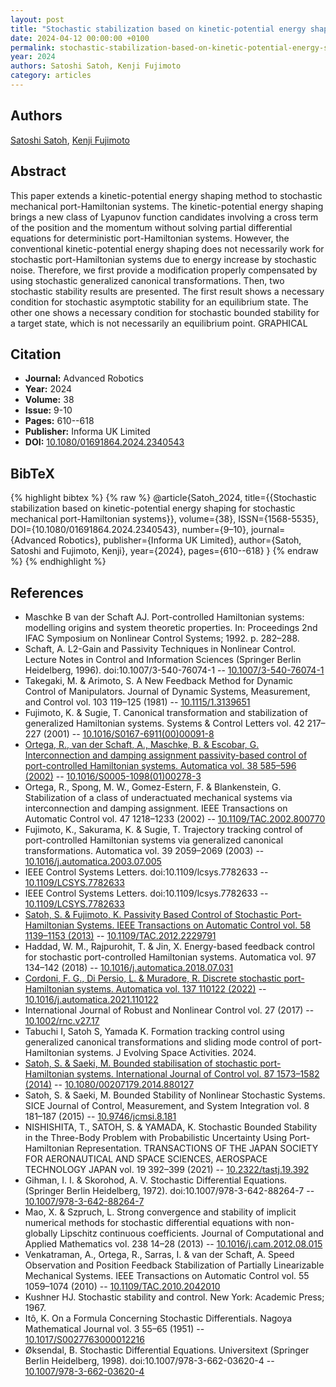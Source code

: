 ```yaml
---
layout: post
title: "Stochastic stabilization based on kinetic-potential energy shaping for stochastic mechanical port-Hamiltonian systems"
date: 2024-04-12 00:00:00 +0100
permalink: stochastic-stabilization-based-on-kinetic-potential-energy-shaping-for-stochastic-mechanical-port-hamiltonian-systems
year: 2024
authors: Satoshi Satoh, Kenji Fujimoto
category: articles
---
```

 
## Authors
[Satoshi Satoh](authors/satoshi_satoh), [Kenji Fujimoto](authors/kenji_fujimoto)
 
## Abstract
This paper extends a kinetic-potential energy shaping method to stochastic mechanical port-Hamiltonian systems. The kinetic-potential energy shaping brings a new class of Lyapunov function candidates involving a cross term of the position and the momentum without solving partial differential equations for deterministic port-Hamiltonian systems. However, the conventional kinetic-potential energy shaping does not necessarily work for stochastic port-Hamiltonian systems due to energy increase by stochastic noise. Therefore, we first provide a modification properly compensated by using stochastic generalized canonical transformations. Then, two stochastic stability results are presented. The first result shows a necessary condition for stochastic asymptotic stability for an equilibrium state. The other one shows a necessary condition for stochastic bounded stability for a target state, which is not necessarily an equilibrium point. GRAPHICAL 
 
## Citation
- **Journal:** Advanced Robotics
- **Year:** 2024
- **Volume:** 38
- **Issue:** 9-10
- **Pages:** 610--618
- **Publisher:** Informa UK Limited
- **DOI:** [10.1080/01691864.2024.2340543](https://doi.org/10.1080/01691864.2024.2340543)
 
## BibTeX
{% highlight bibtex %}
{% raw %}
@article{Satoh_2024,
  title={{Stochastic stabilization based on kinetic-potential energy shaping for stochastic mechanical port-Hamiltonian systems}},
  volume={38},
  ISSN={1568-5535},
  DOI={10.1080/01691864.2024.2340543},
  number={9–10},
  journal={Advanced Robotics},
  publisher={Informa UK Limited},
  author={Satoh, Satoshi and Fujimoto, Kenji},
  year={2024},
  pages={610--618}
}
{% endraw %}
{% endhighlight %}
 
## References
- Maschke B van der Schaft AJ. Port-controlled Hamiltonian systems: modelling origins and system theoretic properties. In: Proceedings 2nd IFAC Symposium on Nonlinear Control Systems; 1992. p. 282–288.
- Schaft, A. L2-Gain and Passivity Techniques in Nonlinear Control. Lecture Notes in Control and Information Sciences (Springer Berlin Heidelberg, 1996). doi:10.1007/3-540-76074-1 -- [10.1007/3-540-76074-1](https://doi.org/10.1007/3-540-76074-1)
- Takegaki, M. & Arimoto, S. A New Feedback Method for Dynamic Control of Manipulators. Journal of Dynamic Systems, Measurement, and Control vol. 103 119–125 (1981) -- [10.1115/1.3139651](https://doi.org/10.1115/1.3139651)
- Fujimoto, K. & Sugie, T. Canonical transformation and stabilization of generalized Hamiltonian systems. Systems &amp; Control Letters vol. 42 217–227 (2001) -- [10.1016/S0167-6911(00)00091-8](https://doi.org/10.1016/S0167-6911(00)00091-8)
- [Ortega, R., van der Schaft, A., Maschke, B. & Escobar, G. Interconnection and damping assignment passivity-based control of port-controlled Hamiltonian systems. Automatica vol. 38 585–596 (2002)](interconnection-and-damping-assignment-passivity-based-control-of-port-controlled-hamiltonian-systems) -- [10.1016/S0005-1098(01)00278-3](https://doi.org/10.1016/S0005-1098(01)00278-3)
- Ortega, R., Spong, M. W., Gomez-Estern, F. & Blankenstein, G. Stabilization of a class of underactuated mechanical systems via interconnection and damping assignment. IEEE Transactions on Automatic Control vol. 47 1218–1233 (2002) -- [10.1109/TAC.2002.800770](https://doi.org/10.1109/TAC.2002.800770)
- Fujimoto, K., Sakurama, K. & Sugie, T. Trajectory tracking control of port-controlled Hamiltonian systems via generalized canonical transformations. Automatica vol. 39 2059–2069 (2003) -- [10.1016/j.automatica.2003.07.005](https://doi.org/10.1016/j.automatica.2003.07.005)
- IEEE Control Systems Letters. doi:10.1109/lcsys.7782633 -- [10.1109/LCSYS.7782633](https://doi.org/10.1109/LCSYS.7782633)
- IEEE Control Systems Letters. doi:10.1109/lcsys.7782633 -- [10.1109/LCSYS.7782633](https://doi.org/10.1109/LCSYS.7782633)
- [Satoh, S. & Fujimoto, K. Passivity Based Control of Stochastic Port-Hamiltonian Systems. IEEE Transactions on Automatic Control vol. 58 1139–1153 (2013)](passivity-based-control-of-stochastic-port-hamiltonian-systems) -- [10.1109/TAC.2012.2229791](https://doi.org/10.1109/TAC.2012.2229791)
- Haddad, W. M., Rajpurohit, T. & Jin, X. Energy-based feedback control for stochastic port-controlled Hamiltonian systems. Automatica vol. 97 134–142 (2018) -- [10.1016/j.automatica.2018.07.031](https://doi.org/10.1016/j.automatica.2018.07.031)
- [Cordoni, F. G., Di Persio, L. & Muradore, R. Discrete stochastic port-Hamiltonian systems. Automatica vol. 137 110122 (2022)](discrete-stochastic-port-hamiltonian-systems) -- [10.1016/j.automatica.2021.110122](https://doi.org/10.1016/j.automatica.2021.110122)
- International Journal of Robust and Nonlinear Control vol. 27 (2017) -- [10.1002/rnc.v27.17](https://doi.org/10.1002/rnc.v27.17)
- Tabuchi I, Satoh S, Yamada K. Formation tracking control using generalized canonical transformations and sliding mode control of port-Hamiltonian systems. J Evolving Space Activities. 2024.
- [Satoh, S. & Saeki, M. Bounded stabilisation of stochastic port-Hamiltonian systems. International Journal of Control vol. 87 1573–1582 (2014)](bounded-stabilisation-of-stochastic-port-hamiltonian-systems) -- [10.1080/00207179.2014.880127](https://doi.org/10.1080/00207179.2014.880127)
- Satoh, S. & Saeki, M. Bounded Stability of Nonlinear Stochastic Systems. SICE Journal of Control, Measurement, and System Integration vol. 8 181–187 (2015) -- [10.9746/jcmsi.8.181](https://doi.org/10.9746/jcmsi.8.181)
- NISHISHITA, T., SATOH, S. & YAMADA, K. Stochastic Bounded Stability in the Three-Body Problem with Probabilistic Uncertainty Using Port-Hamiltonian Representation. TRANSACTIONS OF THE JAPAN SOCIETY FOR AERONAUTICAL AND SPACE SCIENCES, AEROSPACE TECHNOLOGY JAPAN vol. 19 392–399 (2021) -- [10.2322/tastj.19.392](https://doi.org/10.2322/tastj.19.392)
- Gihman, I. I. & Skorohod, A. V. Stochastic Differential Equations. (Springer Berlin Heidelberg, 1972). doi:10.1007/978-3-642-88264-7 -- [10.1007/978-3-642-88264-7](https://doi.org/10.1007/978-3-642-88264-7)
- Mao, X. & Szpruch, L. Strong convergence and stability of implicit numerical methods for stochastic differential equations with non-globally Lipschitz continuous coefficients. Journal of Computational and Applied Mathematics vol. 238 14–28 (2013) -- [10.1016/j.cam.2012.08.015](https://doi.org/10.1016/j.cam.2012.08.015)
- Venkatraman, A., Ortega, R., Sarras, I. & van der Schaft, A. Speed Observation and Position Feedback Stabilization of Partially Linearizable Mechanical Systems. IEEE Transactions on Automatic Control vol. 55 1059–1074 (2010) -- [10.1109/TAC.2010.2042010](https://doi.org/10.1109/TAC.2010.2042010)
- Kushner HJ. Stochastic stability and control. New York: Academic Press; 1967.
- Itô, K. On a Formula Concerning Stochastic Differentials. Nagoya Mathematical Journal vol. 3 55–65 (1951) -- [10.1017/S0027763000012216](https://doi.org/10.1017/S0027763000012216)
- Øksendal, B. Stochastic Differential Equations. Universitext (Springer Berlin Heidelberg, 1998). doi:10.1007/978-3-662-03620-4 -- [10.1007/978-3-662-03620-4](https://doi.org/10.1007/978-3-662-03620-4)


